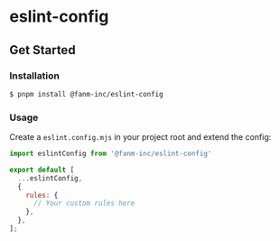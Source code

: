 # eslint-config

## Get Started

### Installation

```bash
$ pnpm install @fanm-inc/eslint-config
```

### Usage

Create a `eslint.config.mjs` in your project root and extend the config:

```eslint.config.mjs
import eslintConfig from '@fanm-inc/eslint-config'

export default [
  ...eslintConfig,
  {
    rules: {
      // Your custom rules here
    },
  },
];
```
